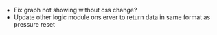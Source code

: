 * Fix graph not showing without css change?
* Update other logic module ons erver to return data in same format as pressure reset

